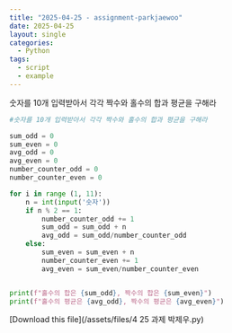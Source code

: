 ```yaml
---
title: "2025-04-25 - assignment-parkjaewoo"
date: 2025-04-25
layout: single
categories:
  - Python
tags:
  - script
  - example
---
```


숫자를 10개 입력받아서 각각 짝수와 홀수의 합과 평균을 구해라

```python
#숫자를 10개 입력받아서 각각 짝수와 홀수의 합과 평균을 구해라 

sum_odd = 0 
sum_even = 0 
avg_odd = 0 
avg_even = 0
number_counter_odd = 0
number_counter_even = 0

for i in range (1, 11):
    n = int(input('숫자'))
    if n % 2 == 1:
        number_counter_odd += 1
        sum_odd = sum_odd + n
        avg_odd = sum_odd/number_counter_odd
    else:
        sum_even = sum_even + n
        number_counter_even += 1
        avg_even = sum_even/number_counter_even


print(f"홀수의 합은 {sum_odd}, 짝수의 합은 {sum_even}")
print(f"홀수의 평균은 {avg_odd}, 짝수의 평균은 {avg_even}")


```

[Download this file](/assets/files/4 25 과제 박제우.py)